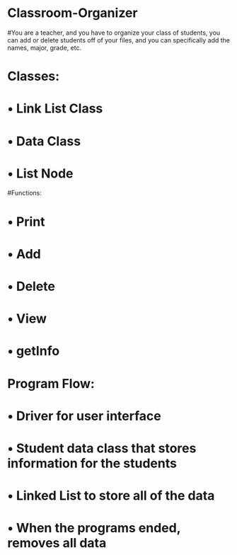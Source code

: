 # Classroom-Organizer

#You are a teacher, and you have to organize your class of students, you can add or delete students off of your files, and you can specifically add the names, major, grade, etc.
#  Classes:
# •	Link List Class
# •	Data Class
# •	List Node
#Functions:
# •	Print 
# •	Add
# •	Delete
# •	View
# •	getInfo
#  Program Flow:
# •	Driver for user interface
# •	Student data class that stores information for the students
# •	Linked List to store all of the data
# •	When the programs ended, removes all data
